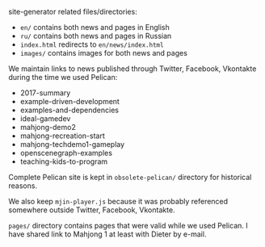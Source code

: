 
site-generator related files/directories:

* `en/` contains both news and pages in English
* `ru/` contains both news and pages in Russian
* `index.html` redirects to `en/news/index.html`
* `images/` contains images for both news and pages

We maintain links to news published through Twitter, Facebook, Vkontakte during the time we used Pelican:

* 2017-summary
* example-driven-development
* examples-and-dependencies
* ideal-gamedev
* mahjong-demo2
* mahjong-recreation-start
* mahjong-techdemo1-gameplay
* openscenegraph-examples
* teaching-kids-to-program

Complete Pelican site is kept in `obsolete-pelican/` directory for historical reasons.

We also keep `mjin-player.js` because it was probably referenced somewhere outside Twitter, Facebook, Vkontakte.

`pages/` directory contains pages that were valid while we used Pelican. I have shared link to Mahjong 1 at least with Dieter by e-mail.
